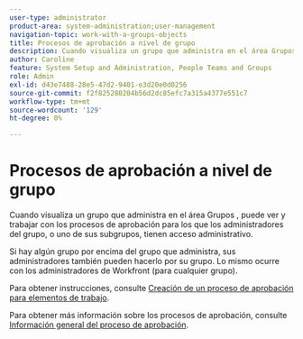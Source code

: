 ```yaml
---
user-type: administrator
product-area: system-administration;user-management
navigation-topic: work-with-a-groups-objects
title: Procesos de aprobación a nivel de grupo
description: Cuando visualiza un grupo que administra en el área Grupos , puede ver y trabajar con los procesos de aprobación para los que los administradores del grupo, o uno de sus subgrupos, tienen acceso administrativo.
author: Caroline
feature: System Setup and Administration, People Teams and Groups
role: Admin
exl-id: d43e7488-28e5-47d2-9401-e3d20e0d0256
source-git-commit: f2f825280204b56d2dc85efc7a315a4377e551c7
workflow-type: tm+mt
source-wordcount: '129'
ht-degree: 0%

---
```


# Procesos de aprobación a nivel de grupo

Cuando visualiza un grupo que administra en el área Grupos , puede ver y trabajar con los procesos de aprobación para los que los administradores del grupo, o uno de sus subgrupos, tienen acceso administrativo.

Si hay algún grupo por encima del grupo que administra, sus administradores también pueden hacerlo por su grupo. Lo mismo ocurre con los administradores de Workfront (para cualquier grupo).

Para obtener instrucciones, consulte [Creación de un proceso de aprobación para elementos de trabajo](../../../administration-and-setup/customize-workfront/configure-approval-milestone-processes/create-approval-processes.md).

Para obtener más información sobre los procesos de aprobación, consulte [Información general del proceso de aprobación](../../../review-and-approve-work/manage-approvals/approval-process-in-workfront.md).
